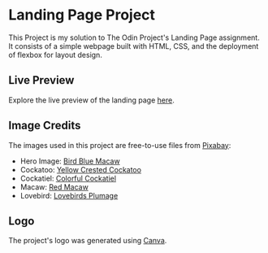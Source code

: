 # Landing Page Project

This Project is my solution to The Odin Project's Landing Page assignment. It consists of a simple webpage built with HTML, CSS, and the deployment of flexbox for layout design.

## Live Preview

Explore the live preview of the landing page [here](https://peteralexa.github.io/top-landing-page/).

## Image Credits

The images used in this project are free-to-use files from [Pixabay](https://pixabay.com/):

- Hero Image: [Bird Blue Macaw](https://pixabay.com/photos/bird-blue-macaw-ornithology-species-406776/)
- Cockatoo: [Yellow Crested Cockatoo](https://pixabay.com/photos/yellow-crested-cockatoo-cockatoo-6604629/)
- Cockatiel: [Colorful Cockatiel](https://pixabay.com/photos/cockatiel-bird-animal-colorful-1213758/)
- Macaw: [Red Macaw](https://pixabay.com/photos/era-parrot-light-red-macaw-bird-856574/)
- Lovebird: [Lovebirds Plumage](https://pixabay.com/photos/lovebirds-parrot-feathers-plumage-4340003/)

## Logo

The project's logo was generated using [Canva](https://www.canva.com/).
